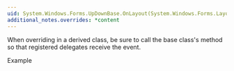 ```yaml
---
uid: System.Windows.Forms.UpDownBase.OnLayout(System.Windows.Forms.LayoutEventArgs)
additional_notes.overrides: *content
---
```


<p>When overriding <xref href="System.Windows.Forms.UpDownBase.OnLayout(System.Windows.Forms.LayoutEventArgs)"></xref> in a derived class, be sure to call the base class's <xref href="System.Windows.Forms.UpDownBase.OnLayout(System.Windows.Forms.LayoutEventArgs)"></xref> method so that registered delegates receive the event.  
  
 Example</p>


